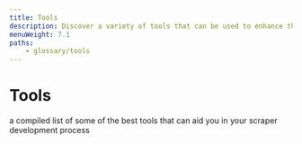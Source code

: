 ```yaml
---
title: Tools
description: Discover a variety of tools that can be used to enhance the scraper development process, or even unlock doors to new scraping possibilities.
menuWeight: 7.1
paths:
    - glossary/tools
---
```


# [](#tools) Tools

a compiled list of some of the best tools that can aid you in your scraper development process
